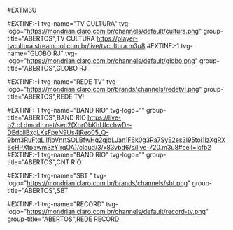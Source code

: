 #EXTM3U
 
#EXTINF:-1 tvg-name="TV CULTURA" tvg-logo="https://mondrian.claro.com.br/channels/default/cultura.png" group-title="ABERTOS",TV CULTURA
https://player-tvcultura.stream.uol.com.br/live/tvcultura.m3u8
#EXTINF:-1 tvg-name="GLOBO RJ" tvg-logo="https://mondrian.claro.com.br/channels/default/globo.png" group-title="ABERTOS",GLOBO RJ

#EXTINF:-1 tvg-name="REDE TV" tvg-logo="https://mondrian.claro.com.br/brands/channels/redetv!.png" group-title="ABERTOS",REDE TV!

#EXTINF:-1 tvg-name="BAND RIO" tvg-logo="" group-title="ABERTOS",BAND RIO
	https://live-b2.cf.dmcdn.net/sec2(XbrObKhUfcchwD--DEdollBxgLKsFpeN9Us4jReo05_Q-9bm3RuFtqLlIfjbVnrtSOLBfwHq2gjbLJan1F6k0g3Ra7SyE2es3l95toi1IzXgRX6cHPXtp5wm3zYIrqQA)/cloud/3/x83vbd6/s/live-720.m3u8#cell=lcfb2
#EXTINF:-1 tvg-name="BAND RIO" tvg-logo="" group-title="ABERTOS",CNT RIO

#EXTINF:-1 tvg-name="SBT " tvg-logo="https://mondrian.claro.com.br/brands/channels/sbt.png" group-title="ABERTOS",SBT

#EXTINF:-1 tvg-name="RECORD" tvg-logo="https://mondrian.claro.com.br/channels/default/record-tv.png" group-title="ABERTOS",REDE RECORD


